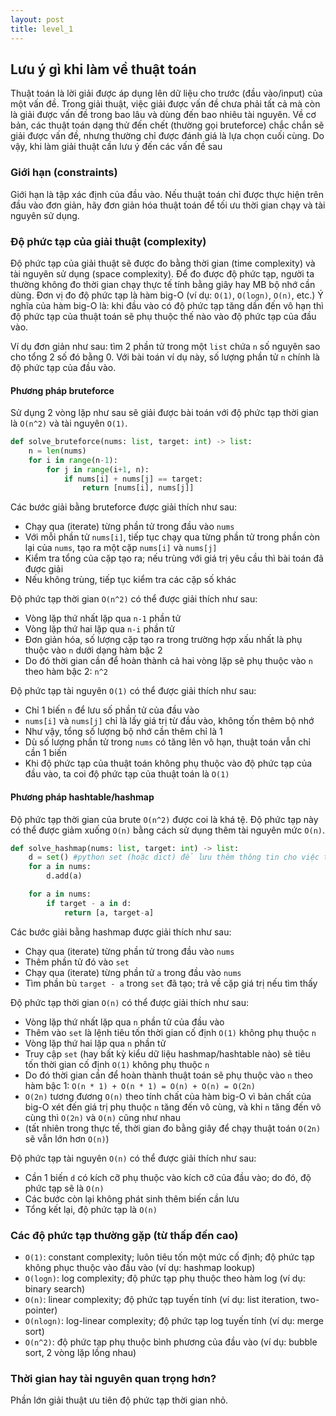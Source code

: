 ```yaml
---
layout: post
title: level_1
---
```


## Lưu ý gì khi làm về thuật toán

Thuật toán là lời giải được áp dụng lên dữ liệu cho trước (đầu vào/input) của một vấn đề.
Trong giải thuật, việc giải được vấn đề chưa phải tất cả mà còn là giải được vấn đề trong bao lâu và dùng đến bao nhiêu tài nguyên.
Về cơ bản, các thuật toán dạng thử đến chết (thường gọi bruteforce) chắc chắn sẽ giải được vấn đề, nhưng thường chỉ được đánh giá là lựa chọn cuối cùng.
Do vậy, khi làm giải thuật cần lưu ý đến các vấn đề sau

### Giới hạn (constraints)

Giới hạn là tập xác định của đầu vào.
Nếu thuật toán chỉ được thực hiện trên đầu vào đơn giản, hãy đơn giản hóa thuật toán để tối ưu thời gian chạy và tài nguyên sử dụng.

### Độ phức tạp của giải thuật (complexity)

Độ phức tạp của giải thuật sẽ được đo bằng thời gian (time complexity) và tài nguyên sử dụng (space complexity).
Để đo được độ phức tạp, người ta thường không đo thời gian chạy thực tế tính bằng giây hay MB bộ nhớ cần dùng.
Đơn vị đo độ phức tạp là hàm big-O (ví dụ: `O(1)`, `O(logn)`, `O(n)`, etc.)
Ý nghĩa của hàm big-O là: khi đầu vào có độ phức tạp tăng dần đến vô hạn thì độ phức tạp của thuật toán sẽ phụ thuộc thế nào vào độ phức tạp của đầu vào.

Ví dụ đơn giản như sau: tìm 2 phần tử trong một `list` chứa `n` số nguyên sao cho tổng 2 số đó bằng 0.
Với bài toán ví dụ này, số lượng phần tử `n` chính là độ phức tạp của đầu vào.

#### Phương pháp bruteforce

Sử dụng 2 vòng lặp như sau sẽ giải được bài toán với độ phức tạp thời gian là `O(n^2)` và tài nguyên `O(1)`.

```python
def solve_bruteforce(nums: list, target: int) -> list:
	n = len(nums)
	for i in range(n-1):
		for j in range(i+1, n):
			if nums[i] + nums[j] == target:
				return [nums[i], nums[j]]

```

Các bước giải bằng bruteforce được giải thích như sau:
* Chạy qua (iterate) từng phần tử trong đầu vào `nums`
* Với mỗi phần tử `nums[i]`, tiếp tục chạy qua từng phần tử trong phần còn lại của `nums`, tạo ra một cặp `nums[i]` và `nums[j]`
* Kiểm tra tổng của cặp tạo ra; nếu trùng với giá trị yêu cầu thì bài toán đã được giải
* Nếu không trùng, tiếp tục kiểm tra các cặp số khác

Độ phức tạp thời gian `O(n^2)` có thể được giải thích như sau:
* Vòng lặp thứ nhất lặp qua `n-1` phần tử
* Vòng lặp thứ hai lặp qua `n-i` phần tử
* Đơn giản hóa, số lượng cặp tạo ra trong trường hợp xấu nhất là phụ thuộc vào `n` dưới dạng hàm bậc 2
* Do đó thời gian cần để hoàn thành cả hai vòng lặp sẽ phụ thuộc vào `n` theo hàm bậc 2: `n^2`

Độ phức tạp tài nguyên `O(1)` có thể được giải thích như sau:
* Chỉ 1 biến `n` để lưu số phần tử của đầu vào
* `nums[i]` và `nums[j]` chỉ là lấy giá trị từ đầu vào, không tốn thêm bộ nhớ
* Như vậy, tổng số lượng bộ nhớ cần thêm chỉ là 1
* Dù số lượng phần tử trong `nums` có tăng lên vô hạn, thuật toán vẫn chỉ cần 1 biến
* Khi độ phức tạp của thuật toán không phụ thuộc vào độ phức tạp của đầu vào, ta coi độ phức tạp của thuật toán là `O(1)`

#### Phương pháp hashtable/hashmap

Độ phức tạp thời gian của brute `O(n^2)` được coi là khá tệ.
Độ phức tạp này có thể được giảm xuống `O(n)` bằng cách sử dụng thêm tài nguyên mức `O(n)`.

```python
def solve_hashmap(nums: list, target: int) -> list:
	d = set() #python set (hoặc dict) để lưu thêm thông tin cho việc tăng tốc thời gian xử lý
	for a in nums:
		d.add(a)

	for a in nums:
		if target - a in d:
			return [a, target-a]

```

Các bước giải bằng hashmap được giải thích như sau:
* Chạy qua (iterate) từng phần tử trong đầu vào `nums`
* Thêm phần tử đó vào `set`
* Chạy qua (iterate) từng phần tử `a` trong đầu vào `nums`
* Tìm phần bù `target - a` trong `set` đã tạo; trả về cặp giá trị nếu tìm thấy

Độ phức tạp thời gian `O(n)` có thể được giải thích như sau:
* Vòng lặp thứ nhất lặp qua `n` phần tử của đầu vào
* Thêm vào `set` là lệnh tiêu tốn thời gian cố định `O(1)` không phụ thuộc `n`
* Vòng lặp thứ hai lặp qua `n` phần tử
* Truy cập `set` (hay bất kỳ kiểu dữ liệu hashmap/hashtable nào) sẽ tiêu tốn thời gian cố định `O(1)` không phụ thuộc `n`
* Do đó thời gian cần để hoàn thành thuật toán sẽ phụ thuộc vào `n` theo hàm bậc 1: `O(n * 1) + O(n * 1) = O(n) + O(n) = O(2n)`
* `O(2n)` tương đương `O(n)` theo tính chất của hàm big-O vì bản chất của big-O xét đến giá trị phụ thuộc `n` tăng đến vô cùng, và khi `n` tăng đến vô cùng thì `O(2n)` và `O(n)` cũng như nhau
* (tất nhiên trong thực tế, thời gian đo bằng giây để chạy thuật toán `O(2n)` sẽ vẫn lớn hơn `O(n)`)

Độ phức tạp tài nguyên `O(n)` có thể được giải thích như sau:
* Cần 1 biến `d` có kích cỡ phụ thuộc vào kích cỡ của đầu vào; do đó, độ phức tạp sẽ là `O(n)`
* Các bước còn lại không phát sinh thêm biến cần lưu
* Tổng kết lại, độ phức tạp là `O(n)`

### Các độ phức tạp thường gặp (từ thấp đến cao)

* `O(1)`: constant complexity; luôn tiêu tốn một mức cố định; độ phức tạp không phục thuộc vào đầu vào (ví dụ: hashmap lookup)
* `O(logn)`: log complexity; độ phức tạp phụ thuộc theo hàm log (ví dụ: binary search)
* `O(n)`: linear complexity; độ phức tạp tuyến tính (ví dụ: list iteration, two-pointer)
* `O(nlogn)`: log-linear complexity; độ phức tạp log tuyến tính (ví dụ: merge sort)
* `O(n^2)`: độ phức tạp phụ thuộc bình phương của đầu vào (ví dụ: bubble sort, 2 vòng lặp lồng nhau) 

### Thời gian hay tài nguyên quan trọng hơn?

Phần lớn giải thuật ưu tiên độ phức tạp thời gian nhỏ.